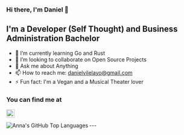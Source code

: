 ### Hi there, I'm Daniel 👋

## I'm a Developer (Self Thought) and Business Administration Bachelor

- 🌱 I’m currently learning Go and Rust
- 👯 I’m looking to collaborate on Open Source Projects
- 💬 Ask me about Anything
- 📫 How to reach me: danielvilelayo@gmail.com
- ⚡ Fun fact: I'm a Vegan and a Musical Theater lover

### You can find me at

[<img align="left" alt="holisitc_developer | LinkedIn" width="22px" src="https://cdn.jsdelivr.net/npm/simple-icons@v3/icons/linkedin.svg" />][linkedin]

<br />
<br />
---

<img align="left" alt="Anna's GitHub Top Languages" src="https://github-readme-stats.vercel.app/api/top-langs/?username=arsentieva" />

[linkedin]: https://www.linkedin.com/in/daniel-vilela-cruz-694968138/
